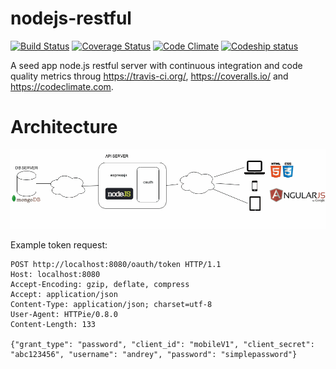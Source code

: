 nodejs-restful
==============

[![Build Status](https://travis-ci.org/guillermocorrea/nodejs-restful.svg?branch=master)](https://travis-ci.org/guillermocorrea/nodejs-restful) [![Coverage Status](https://coveralls.io/repos/guillermocorrea/nodejs-restful/badge.png?branch=master)](https://coveralls.io/r/guillermocorrea/nodejs-restful?branch=master) [![Code Climate](https://codeclimate.com/github/guillermocorrea/nodejs-restful.png)](https://codeclimate.com/github/guillermocorrea/nodejs-restful) [![Codeship status](https://www.codeship.io/projects/2f8f6ec0-bdb0-0131-5ad7-425498ddc89f/status)](https://www.codeship.io/projects/2f8f6ec0-bdb0-0131-5ad7-425498ddc89f/status)

A seed app node.js restful server with continuous integration and code quality metrics throug https://travis-ci.org/, https://coveralls.io/ and https://codeclimate.com.

Architecture
==============

![Architecture](https://raw.githubusercontent.com/guillermocorrea/nodejs-restful/master/doc/img/nodesj-restful.gif) 

Example token request:
```
POST http://localhost:8080/oauth/token HTTP/1.1
Host: localhost:8080
Accept-Encoding: gzip, deflate, compress
Accept: application/json
Content-Type: application/json; charset=utf-8
User-Agent: HTTPie/0.8.0
Content-Length: 133

{"grant_type": "password", "client_id": "mobileV1", "client_secret": "abc123456", "username": "andrey", "password": "simplepassword"}
```
